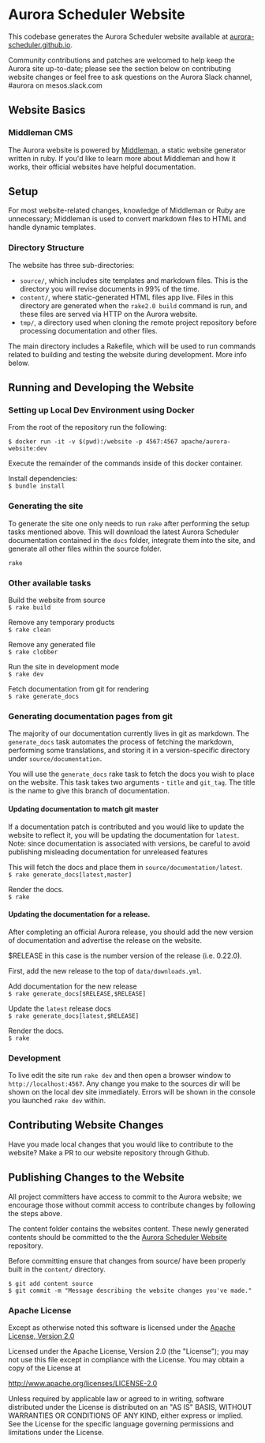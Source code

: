# Aurora Scheduler Website
This codebase generates the Aurora Scheduler website available at
[aurora-scheduler.github.io](https://aurora-scheduler.github.io).

Community contributions and patches are welcomed to help keep the Aurora site up-to-date;
please see the section below on contributing website changes or feel free to ask questions
on the Aurora Slack channel, #aurora on mesos.slack.com

## Website Basics
### Middleman CMS
The Aurora website is powered by [Middleman](http://middlemanapp.com/), a static website generator
written in ruby. If you'd like to learn more about Middleman and how it works, their official
websites have helpful documentation.

## Setup
For most website-related changes, knowledge of Middleman or Ruby are unnecessary; Middleman is
used to convert markdown files to HTML and handle dynamic templates.

### Directory Structure
The website has three sub-directories:

 * `source/`, which includes site templates and markdown files. This is the directory you will
   revise documents in 99% of the time.
 * `content/`, where static-generated HTML files app live. Files in this directory are generated
   when the `rake2.0 build` command is run, and these files are served via HTTP on the Aurora
   website.
 * `tmp/`, a directory used when cloning the remote project repository before processing
   documentation and other files.

The main directory includes a Rakefile, which will be used to run commands related to building and
testing the website during development. More info below.

## Running and Developing the Website

### Setting up Local Dev Environment using Docker
From the root of the repository run the following:

`$ docker run -it -v $(pwd):/website -p 4567:4567 apache/aurora-website:dev`

Execute the remainder of the commands inside of this docker container.

Install dependencies:  
`$ bundle install`

### Generating the site
To generate the site one only needs to run `rake` after performing the setup
tasks mentioned above. This will download the latest Aurora Scheduler documentation
contained in the `docs` folder, integrate them into the site, and generate all
other files within the source folder.

`rake`

### Other available tasks

Build the website from source  
`$ rake build`

Remove any temporary products  
`$ rake clean`

Remove any generated file  
`$ rake clobber`

Run the site in development mode  
`$ rake dev`

Fetch documentation from git for rendering  
`$ rake generate_docs`

### Generating documentation pages from git
The majority of our documentation currently lives in git as markdown.  The `generate_docs`
task automates the process of fetching the markdown, performing some translations, and
storing it in a version-specific directory under `source/documentation`.

You will use the `generate_docs` rake task to fetch the docs you wish to place on the website.
This task takes two arguments - `title` and `git_tag`.  The title is the name to give this branch
of documentation.

#### Updating documentation to match git master
If a documentation patch is contributed and you would like to update the website to reflect
it, you will be updating the documentation for `latest`.
Note: since documentation is associated with versions, be careful to avoid publishing
misleading documentation for unreleased features

This will fetch the docs and place them in `source/documentation/latest`.  
`$ rake generate_docs[latest,master]`

Render the docs.  
`$ rake`

#### Updating the documentation for a release.
After completing an official Aurora release, you should add the new version of documentation and
advertise the release on the website.

$RELEASE in this case is the number version of the release (i.e. 0.22.0).

First, add the new release to the top of `data/downloads.yml`.

Add documentation for the new release  
`$ rake generate_docs[$RELEASE,$RELEASE]`

Update the `latest` release docs  
`$ rake generate_docs[latest,$RELEASE]`

Render the docs.  
`$ rake`

### Development
To live edit the site run `rake dev` and then open a browser window to
`http://localhost:4567`. Any change you make to the sources dir will
be shown on the local dev site immediately. Errors will be shown in the
console you launched `rake dev` within.

## Contributing Website Changes
Have you made local changes that you would like to contribute to the website?
Make a PR to our website repository through Github.

## Publishing Changes to the Website
All project committers have access to commit to the Aurora website; we encourage those without
commit access to contribute changes by following the steps above.

The content folder contains the websites content. These newly generated contents should be committed to the the [Aurora Scheduler Website](https://github.com/aurora-scheduler/aurora-scheduler.github.io) repository.

Before committing ensure that changes from source/ have been properly built in the `content/`
directory.

`$ git add content source`  
`$ git commit -m "Message describing the website changes you've made."`


### Apache License
Except as otherwise noted this software is licensed under the
[Apache License, Version 2.0](http://www.apache.org/licenses/LICENSE-2.0.html)

Licensed under the Apache License, Version 2.0 (the "License");
you may not use this file except in compliance with the License.
You may obtain a copy of the License at

  http://www.apache.org/licenses/LICENSE-2.0

Unless required by applicable law or agreed to in writing, software
distributed under the License is distributed on an "AS IS" BASIS,
WITHOUT WARRANTIES OR CONDITIONS OF ANY KIND, either express or implied.
See the License for the specific language governing permissions and
limitations under the License.
